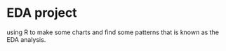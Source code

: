 # EDA project

using R to make some charts and find some patterns
that is known as the EDA analysis.
